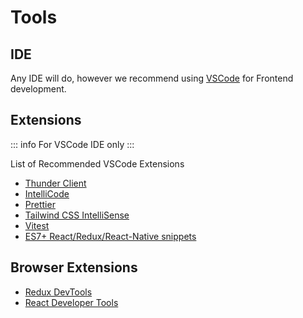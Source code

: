 # Tools

## IDE

Any IDE will do, however we recommend using [VSCode](https://code.visualstudio.com/) for Frontend development.

## Extensions

::: info
For VSCode IDE only
:::

List of Recommended VSCode Extensions
- [Thunder Client](https://marketplace.visualstudio.com/items?itemName=rangav.vscode-thunder-client)
- [IntelliCode](https://marketplace.visualstudio.com/items?itemName=VisualStudioExptTeam.vscodeintellicode)
- [Prettier](https://marketplace.visualstudio.com/items?itemName=esbenp.prettier-vscode)
- [Tailwind CSS IntelliSense](https://marketplace.visualstudio.com/items?itemName=bradlc.vscode-tailwindcss)
- [Vitest](https://marketplace.visualstudio.com/items?itemName=ZixuanChen.vitest-explorer)
- [ES7+ React/Redux/React-Native snippets](https://marketplace.visualstudio.com/items?itemName=dsznajder.es7-react-js-snippets)

## Browser Extensions

- [Redux DevTools](https://chrome.google.com/webstore/detail/redux-devtools/lmhkpmbekcpmknklioeibfkpmmfibljd?hl=en)
- [React Developer Tools](https://chrome.google.com/webstore/detail/react-developer-tools/fmkadmapgofadopljbjfkapdkoienihi?hl=en)